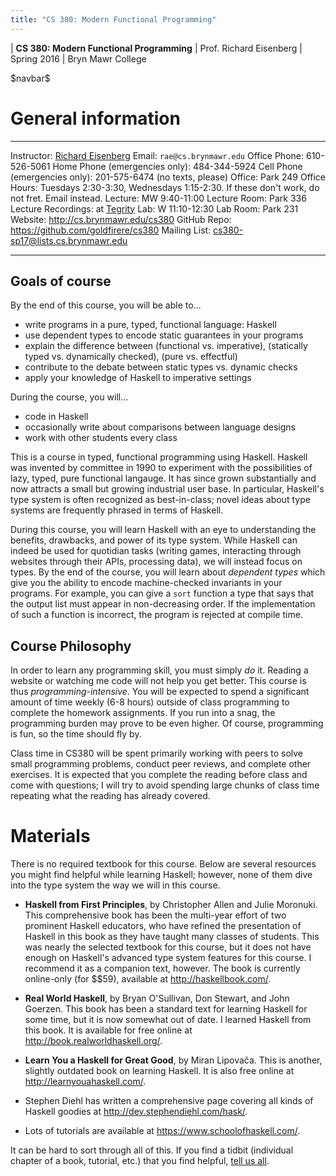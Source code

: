 ```yaml
---
title: "CS 380: Modern Functional Programming"
---
```


<div id="header">

| **CS 380: Modern Functional Programming**
| Prof. Richard Eisenberg
| Spring 2016
| Bryn Mawr College

</div>

\$navbar\$

General information
===================

<div id="info_table">

----------------------         -----------------------------------------------------------------------------------------------------------------------------------------
Instructor:                    [Richard Eisenberg](http://cs.brynmawr.edu/~rae)
Email:                         `rae@cs.brynmawr.edu`
Office Phone:                  610-526-5061
Home Phone (emergencies only): 484-344-5924
Cell Phone (emergencies only): 201-575-6474 (no texts, please)
Office:                        Park 249
Office Hours:                  Tuesdays 2:30-3:30, Wednesdays 1:15-2:30.
                               If these don't work, do not fret. Email instead.
<span class="strut" />
Lecture:                       MW 9:40-11:00
Lecture Room:                  Park 336
Lecture Recordings:            at [Tegrity](https://brynmawr.tegrity.com/#/course/b3842132-b03d-41bd-8064-3cf741138497)
Lab:                           W 11:10-12:30
Lab Room:                      Park 231
Website:                       <http://cs.brynmawr.edu/cs380>
GitHub Repo:                   <https://github.com/goldfirere/cs380>
Mailing List:                  [cs380-sp17@lists.cs.brynmawr.edu][mailing-list]
----------------------         -----------------------------------------------------------------------------------------------------------------------------------------

</div>

Goals of course
---------------

<div id="goals">

By the end of this course, you will be able to...

* write programs in a pure, typed, functional language: Haskell
* use dependent types to encode static guarantees in your programs
* explain the difference between (functional vs. imperative), (statically typed vs. dynamically checked), (pure vs. effectful)
* contribute to the debate between static types vs. dynamic checks
* apply your knowledge of Haskell to imperative settings

During the course, you will...

* code in Haskell
* occasionally write about comparisons between language designs
* work with other students every class

</div>

This is a course in typed, functional programming using Haskell. Haskell
was invented by committee in 1990 to experiment with the possibilities
of lazy, typed, pure functional langauge. It has since grown substantially
and now attracts a small but growing industrial user base. In particular,
Haskell's type system is often recognized as best-in-class; novel ideas about
type systems are frequently phrased in terms of Haskell.

During this course, you will learn Haskell with an eye to understanding the
benefits, drawbacks, and power of its type system. While Haskell can indeed
be used for quotidian tasks (writing games, interacting through websites
through their APIs, processing data), we will instead focus on types. By the
end of the course, you will learn about *dependent types* which give you
the ability to encode machine-checked invariants in your programs. For example,
you can give a `sort` function a type that says that the output list must
appear in non-decreasing order. If the implementation of such a function is
incorrect, the program is rejected at compile time.

Course Philosophy
-----------------

In order to learn any programming skill, you must simply *do* it. Reading a website
or watching me code will not help you get better. This course is thus
*programming-intensive*. You will be expected to spend a significant amount of
time weekly (6-8 hours) outside of class programming to complete the homework
assignments. If you run into a snag, the programming burden may prove to be
even higher. Of course, programming is fun, so the time should fly by.

Class time in CS380 will be spent primarily working with peers to solve small
programming problems, conduct peer reviews, and complete other exercises. It
is expected that you complete the reading before class and come with questions;
I will try to avoid spending large chunks of class time repeating what the reading
has already covered.

Materials
=========

There is no required textbook for this course. Below are several resources you might
find helpful while learning Haskell; however, none of them dive into the type
system the way we will in this course.

* **Haskell from First Principles**, by Christopher Allen and Julie Moronuki. This comprehensive
book has been the multi-year effort of two prominent Haskell educators, who have refined the
presentation of Haskell in this book as they have taught many classes of students. This was nearly
the selected textbook for this course, but it does not have enough on Haskell's advanced type system
features for this course. I recommend it as a companion text, however.
The book is currently
online-only (for \$\$59), available at <http://haskellbook.com/>.

* **Real World Haskell**, by Bryan O'Sullivan, Don Stewart, and John Goerzen. This book
has been a standard text for learning Haskell for some time, but it is now somewhat out
of date. I learned Haskell from this book. It is available for free online at
<http://book.realworldhaskell.org/>.

* **Learn You a Haskell for Great Good**, by Miran Lipova&#269;a. This is another, slightly
outdated book on learning Haskell. It is also free online at <http://learnyouahaskell.com/>.

* Stephen Diehl has written a comprehensive page covering all kinds of Haskell goodies at
<http://dev.stephendiehl.com/hask/>.

* Lots of tutorials are available at <https://www.schoolofhaskell.com/>.

It can be hard to sort through all of this. If you find a tidbit (individual chapter of a book,
tutorial, etc.) that you find helpful, [tell us all][mailing-list].

[mailing-list]: mailto:cs380-sp17@lists.cs.brynmawr.edu
